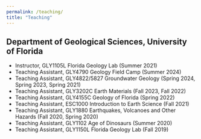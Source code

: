 ```yaml
---
permalink: /teaching/
title: "Teaching"
---
```

## Department of Geological Sciences, University of Florida
- Instructor, GLY1105L Florida Geology Lab (Summer 2021)
- Teaching Assistant, GLY4790 Geology Field Camp (Summer 2024)
- Teaching Assistant, GLY4822/5827 Groundwater Geology (Spring 2024, Spring 2023, Spring 2021)
- Teaching Assistant, GLY3202C Earth Materials (Fall 2023, Fall 2022)
- Teaching Assistant, GLY4155C Geology of Florida (Spring 2022)
- Teaching Assistant, ESC1000 Introduction to Earth Science (Fall 2021)
- Teaching Assistant, GLY1880 Earthquakes, Volcanoes and Other Hazards (Fall 2020, Spring 2020)
- Teaching Assistant, GLY1102 Age of Dinosaurs (Summer 2020)
- Teaching Assistant, GLY1150L Florida Geology Lab (Fall 2019)
